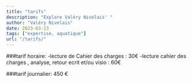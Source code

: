 ```yaml
---
title: "tarifs"
description: "Explore Valéry Nivelais' "
author: "Valéry Nivelais"
date: 2023-03-23
tags: ["expertise, aquatique"]
url: "/tarifs/"
---
```


###tarif horaire:
-lecture de Cahier des charges : 30€
-lecture cahier des charges , analyse, retour ecrit et/ou visio : 60€

###tarif journalier: 450 €